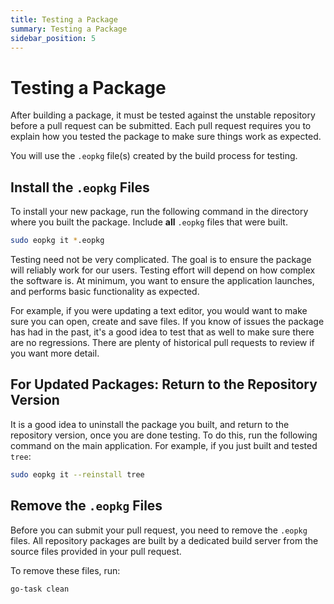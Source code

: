 ```yaml
---
title: Testing a Package
summary: Testing a Package
sidebar_position: 5
---
```


# Testing a Package

After building a package, it must be tested against the unstable repository before a pull request can be submitted. Each pull request requires you to explain how you tested the package to make sure things work as expected.

You will use the `.eopkg` file(s) created by the build process for testing.

## Install the `.eopkg` Files

To install your new package, run the following command in the directory where you built the package. Include **all** `.eopkg` files that were built.

```bash
sudo eopkg it *.eopkg
```

Testing need not be very complicated. The goal is to ensure the package will reliably work for our users. Testing effort will depend on how complex the software is. At minimum, you want to ensure the application launches, and performs basic functionality as expected.

For example, if you were updating a text editor, you would want to make sure you can open, create and save files. If you know of issues the package has had in the past, it's a good idea to test that as well to make sure there are no regressions. There are plenty of historical pull requests to review if you want more detail.

## For Updated Packages: Return to the Repository Version

It is a good idea to uninstall the package you built, and return to the repository version, once you are done testing. To do this, run the following command on the main application. For example, if you just built and tested `tree`:

```bash
sudo eopkg it --reinstall tree
```

## Remove the `.eopkg` Files

Before you can submit your pull request, you need to remove the `.eopkg` files. All repository packages are built by a dedicated build server from the source files provided in your pull request.

To remove these files, run:

```bash
go-task clean
```
